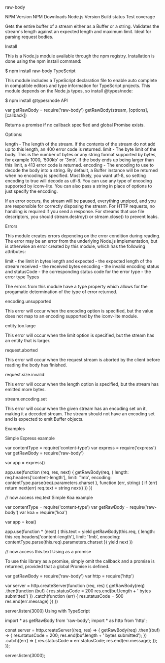 raw-body

NPM Version NPM Downloads Node.js Version Build status Test coverage

Gets the entire buffer of a stream either as a Buffer or a string. Validates the stream's length against an expected length and maximum limit. Ideal for parsing request bodies.

Install

This is a Node.js module available through the npm registry. Installation is done using the npm install command:

$ npm install raw-body
TypeScript

This module includes a TypeScript declaration file to enable auto complete in compatible editors and type information for TypeScript projects. This module depends on the Node.js types, so install @types/node:

$ npm install @types/node
API

var getRawBody = require('raw-body')
getRawBody(stream, [options], [callback])

Returns a promise if no callback specified and global Promise exists.

Options:

length - The length of the stream. If the contents of the stream do not add up to this length, an 400 error code is returned.
limit - The byte limit of the body. This is the number of bytes or any string format supported by bytes, for example 1000, '500kb' or '3mb'. If the body ends up being larger than this limit, a 413 error code is returned.
encoding - The encoding to use to decode the body into a string. By default, a Buffer instance will be returned when no encoding is specified. Most likely, you want utf-8, so setting encoding to true will decode as utf-8. You can use any type of encoding supported by iconv-lite.
You can also pass a string in place of options to just specify the encoding.

If an error occurs, the stream will be paused, everything unpiped, and you are responsible for correctly disposing the stream. For HTTP requests, no handling is required if you send a response. For streams that use file descriptors, you should stream.destroy() or stream.close() to prevent leaks.

Errors

This module creates errors depending on the error condition during reading. The error may be an error from the underlying Node.js implementation, but is otherwise an error created by this module, which has the following attributes:

limit - the limit in bytes
length and expected - the expected length of the stream
received - the received bytes
encoding - the invalid encoding
status and statusCode - the corresponding status code for the error
type - the error type
Types

The errors from this module have a type property which allows for the progamatic determination of the type of error returned.

encoding.unsupported

This error will occur when the encoding option is specified, but the value does not map to an encoding supported by the iconv-lite module.

entity.too.large

This error will occur when the limit option is specified, but the stream has an entity that is larger.

request.aborted

This error will occur when the request stream is aborted by the client before reading the body has finished.

request.size.invalid

This error will occur when the length option is specified, but the stream has emitted more bytes.

stream.encoding.set

This error will occur when the given stream has an encoding set on it, making it a decoded stream. The stream should not have an encoding set and is expected to emit Buffer objects.

Examples

Simple Express example

var contentType = require('content-type')
var express = require('express')
var getRawBody = require('raw-body')

var app = express()

app.use(function (req, res, next) {
  getRawBody(req, {
    length: req.headers['content-length'],
    limit: '1mb',
    encoding: contentType.parse(req).parameters.charset
  }, function (err, string) {
    if (err) return next(err)
    req.text = string
    next()
  })
})

// now access req.text
Simple Koa example

var contentType = require('content-type')
var getRawBody = require('raw-body')
var koa = require('koa')

var app = koa()

app.use(function * (next) {
  this.text = yield getRawBody(this.req, {
    length: this.req.headers['content-length'],
    limit: '1mb',
    encoding: contentType.parse(this.req).parameters.charset
  })
  yield next
})

// now access this.text
Using as a promise

To use this library as a promise, simply omit the callback and a promise is returned, provided that a global Promise is defined.

var getRawBody = require('raw-body')
var http = require('http')

var server = http.createServer(function (req, res) {
  getRawBody(req)
    .then(function (buf) {
      res.statusCode = 200
      res.end(buf.length + ' bytes submitted')
    })
    .catch(function (err) {
      res.statusCode = 500
      res.end(err.message)
    })
})

server.listen(3000)
Using with TypeScript

import * as getRawBody from 'raw-body';
import * as http from 'http';

const server = http.createServer((req, res) => {
  getRawBody(req)
  .then((buf) => {
    res.statusCode = 200;
    res.end(buf.length + ' bytes submitted');
  })
  .catch((err) => {
    res.statusCode = err.statusCode;
    res.end(err.message);
  });
});

server.listen(3000);
